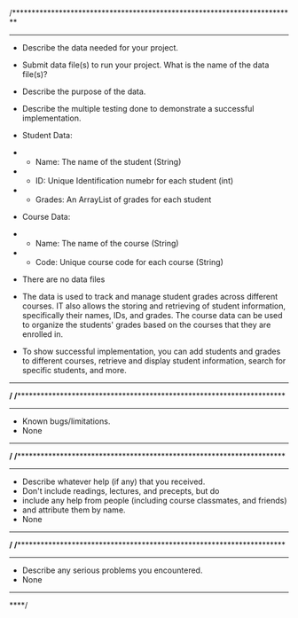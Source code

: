
/*************************************************************************
*****
* Describe the data needed for your project.
* Submit data file(s) to run your project. What is the name of the data
file(s)?
* Describe the purpose of the data.
* Describe the multiple testing done to demonstrate a successful
implementation.

* Student Data:
*   - Name: The name of the student (String)
*   - ID: Unique Identification numebr for each student (int)
*   - Grades: An ArrayList of grades for each student
* Course Data:
*   - Name: The name of the course (String)
*   - Code: Unique course code for each course (String)
*   There are no data files 
*   The data is used to track and manage student grades across different courses. IT also allows the storing and retrieving of student information, specifically their names, IDs, and grades. The course data can be used to organize the students' grades based on the courses that they are enrolled in.
*   To show successful implementation, you can add students and grades to different courses, retrieve and display student information, search for specific students, and more.
*************************************************************************
****/
/*************************************************************************
*****
* Known bugs/limitations.
* None
*************************************************************************
****/
/*************************************************************************
*****
* Describe whatever help (if any) that you received.
* Don't include readings, lectures, and precepts, but do
* include any help from people (including course classmates, and
friends)
* and attribute them by name.
* None
*************************************************************************
****/
/*************************************************************************
*****
* Describe any serious problems you encountered.
* None
*************************************************************************
****/
